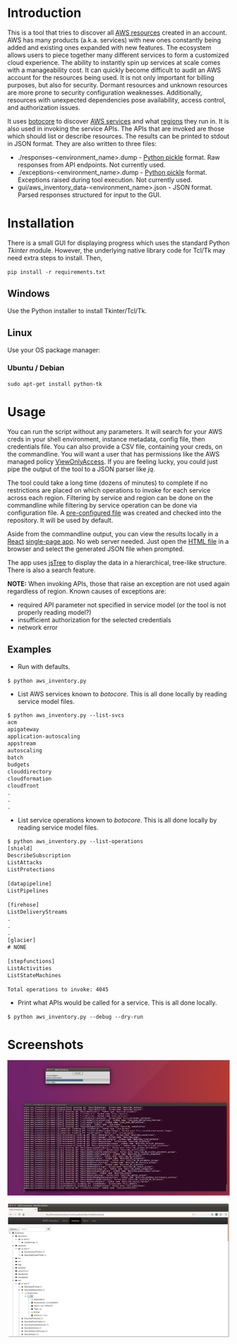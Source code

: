 # Introduction

This is a tool that tries to discover all [AWS resources](https://docs.aws.amazon.com/general/latest/gr/glos-chap.html#resource) created in an account. AWS has many products (a.k.a. services) with new ones constantly being added and existing ones expanded with new features. The ecosystem allows users to piece together many different services to form a customized cloud experience. The ability to instantly spin up services at scale comes with a manageability cost. It can quickly become difficult to audit an AWS account for the resources being used. It is not only important for billing purposes, but also for security. Dormant resources and unknown resources are more prone to security configuration weaknesses. Additionally, resources with unexpected dependencies pose availability, access control, and authorization issues.

It uses [botocore](https://github.com/boto/botocore) to discover [AWS services](https://botocore.readthedocs.io/en/latest/reference/index.html) and what [regions](https://docs.aws.amazon.com/AWSEC2/latest/UserGuide/using-regions-availability-zones.html) they run in. It is also used in invoking the service APIs. The APIs that are invoked are those which should list or describe resources. The results can be printed to stdout in JSON format. They are also written to three files:

* ./responses-&lt;environment_name&gt;.dump - [Python pickle](https://docs.python.org/2/library/pickle.html) format. Raw responses from API endpoints. Not currently used.
* ./exceptions-&lt;environment_name&gt;.dump - [Python pickle](https://docs.python.org/2/library/pickle.html) format. Exceptions raised during tool execution. Not currently used.
* gui/aws_inventory_data-&lt;environment_name&gt;.json - JSON format. Parsed responses structured for input to the GUI.

# Installation

There is a small GUI for displaying progress which uses the standard Python *Tkinter* module. However, the underlying native library code for Tcl/Tk may need extra steps to install. Then,

`pip install -r requirements.txt`

## Windows

Use the Python installer to install Tkinter/Tcl/Tk.

## Linux

Use your OS package manager:

### Ubuntu / Debian

`sudo apt-get install python-tk`

# Usage

You can run the script without any parameters. It will search for your AWS creds in your shell environment, instance metadata, config file, then credentials file. You can also provide a CSV file, containing your creds, on the commandline. You will want a user that has permissions like the AWS managed policy [ViewOnlyAccess](arn:aws:iam::aws:policy/job-function/ViewOnlyAccess). If you are feeling lucky, you could just pipe the output of the tool to a JSON parser like *jq*.

The tool could take a long time (dozens of minutes) to complete if no restrictions are placed on which operations to invoke for each service across each region. Filtering by service and region can be done on the commandline while filtering by service operation can be done via configuration file. A [pre-configured file](operation_blacklist.conf) was created and checked into the repository. It will be used by default. 

Aside from the commandline output, you can view the results locally in a [React](https://reactjs.org/) [single-page app](https://en.wikipedia.org/wiki/Single-page_application). No web server needed. Just open the [HTML file](gui/dist/index.html) in a browser and select the generated JSON file when prompted.  

The app uses [jsTree](https://www.jstree.com/) to display the data in a hierarchical, tree-like structure. There is also a search feature.

**NOTE:** When invoking APIs, those that raise an exception are not used again regardless of region. Known causes of exceptions are:

* required API parameter not specified in service model (or the tool is not properly reading model?)
* insufficient authorization for the selected credentials
* network error

## Examples

* Run with defaults.

`$ python aws_inventory.py`

* List AWS services known to *botocore*. This is all done locally by reading service model files.

```
$ python aws_inventory.py --list-svcs
acm
apigateway
application-autoscaling
appstream
autoscaling
batch
budgets
clouddirectory
cloudformation
cloudfront
.
.
.
```

- List service operations known to *botocore*. This is all done locally by reading service model files.

```
$ python aws_inventory.py --list-operations
[shield]
DescribeSubscription
ListAttacks
ListProtections

[datapipeline]
ListPipelines

[firehose]
ListDeliveryStreams
.
.
.
[glacier]
# NONE

[stepfunctions]
ListActivities
ListStateMachines

Total operations to invoke: 4045
```

* Print what APIs would be called for a service. This is all done locally.

`$ python aws_inventory.py --debug --dry-run`

# Screenshots

![invoking apis on commandline](screenshots/invoking%20apis%20on%20commandline.png)



![data in browser](screenshots/data%20in%20browser.png)
